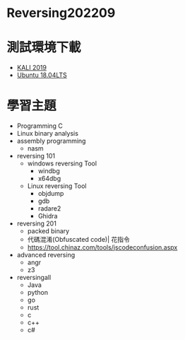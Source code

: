 # Reversing202209

# 測試環境下載
- [KALI 2019](https://drive.google.com/file/d/1m620Z7KAOSUOLdFH92FYLE2NINb-vJsn/view?usp=sharing)
- [Ubuntu 18.04LTS](https://drive.google.com/file/d/1aP-qCFP6jKsGYXtKy9ahwZleQSENEi7C/view?usp=sharing)

# 學習主題

- Programming C 
- Linux binary analysis
- assembly programming
  - nasm 
- reversing 101
  - windows reversing Tool
    - windbg
    - x64dbg 
  - Linux reversing Tool
    - objdump
    - gdb
    - radare2
    - Ghidra 
- reversing 201
  - packed binary
  - 代碼混淆(Obfuscated code)| 花指令
  - https://tool.chinaz.com/tools/jscodeconfusion.aspx
- advanced reversing 
  - angr
  - z3 
- reversingall
  - Java
  - python
  - go
  - rust
  - c
  - c++
  - c# 
